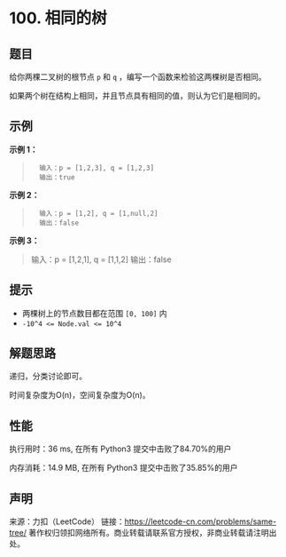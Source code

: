# 100. 相同的树

## 题目

给你两棵二叉树的根节点 `p` 和 `q` ，编写一个函数来检验这两棵树是否相同。

如果两个树在结构上相同，并且节点具有相同的值，则认为它们是相同的。

## 示例

**示例 1：**

>       输入：p = [1,2,3], q = [1,2,3]
>       输出：true

**示例 2：**

>       输入：p = [1,2], q = [1,null,2]
>       输出：false

**示例 3：**

> 输入：p = [1,2,1], q = [1,1,2]
> 输出：false

## 提示

* 两棵树上的节点数目都在范围 `[0, 100]` 内
* `-10^4 <= Node.val <= 10^4`

## 解题思路

递归，分类讨论即可。

时间复杂度为O(n)，空间复杂度为O(n)。

## 性能

执行用时：36 ms, 在所有 Python3 提交中击败了84.70%的用户

内存消耗：14.9 MB, 在所有 Python3 提交中击败了35.85%的用户

## 声明

来源：力扣（LeetCode）
链接：https://leetcode-cn.com/problems/same-tree/
著作权归领扣网络所有。商业转载请联系官方授权，非商业转载请注明出处。